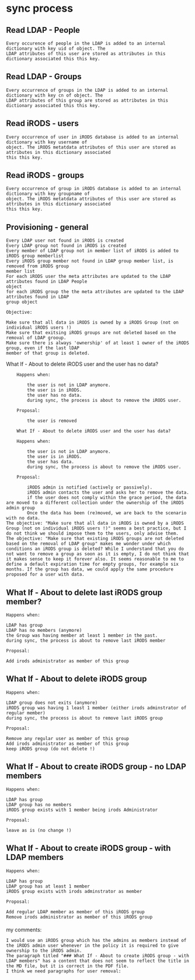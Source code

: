 # sync process


## Read LDAP - People

```
Every occurence of people in the LDAP is added to an internal dictionary with key uid of object. The
LDAP attributes of this user are stored as attributes in this dictionary associated this this key.
```

## Read LDAP - Groups

```
Every occurrence of groups in the LDAP is added to an internal dictionary with key cn of object. The
LDAP attributes of this group are stored as attributes in this dictionary associated this this key.
```

## Read iRODS - users

```
Every occurrence of user in iRODS database is added to an internal dictionary with key username of
object. The iRODS metatdata attributes of this user are stored as attributes in this dictionary associated
this this key.
```

## Read iRODS - groups

```
Every occurrence of group in iRODS database is added to an internal dictionary with key groupname of
object. The iRODS metatdata attributes of this user are stored as attributes in this dictionary associated
this this key.
```

## Provisioning - general

```
Every LDAP user not found in iRODS is created
Every LDAP group not found in iRODS is created
Every member of LDAP group not in member list of iRODS is added to iRODS group memberlist
Every iRODS group member not found in LDAP group member list, is removed from iRODS group
member list
For each iRODS user the meta attributes are updated to the LDAP attributes found in LDAP People
object
for each iRODS group the the meta attributes are updated to the LDAP attributes found in LDAP
group object
```
```
Objective:
```
```
Make sure that all data in iRODS is owned by a iRODS Group (not on individual iRODS users !)
Make sure that exitsing iRODS groups are not deleted based on the removal of LDAP grooup.
Make sure there is always 'ownership' of at least 1 owner of the iRODS group, even if the last lDAP
member of that group is deleted.
```

What If - About to delete iRODS user and the user has no data?

        Happens when:

            the user is not in LDAP anymore.
            the user is in iRODS.
            the user has no data.
            during sync, the process is about to remove the iRODS user.

        Proposal:

            the user is removed

        What If - About to delete iRODS user and the user has data?

        Happens when:

            the user is not in LDAP anymore.
            the user is in iRODS.
            the user has data.
            during sync, the process is about to remove the iRODS user.

        Proposal:

            iRODS admin is notified (actively or passively).
            iRODS admin contacts the user and asks her to remove the data.
            if the user does not comply within the grace period, the data are moved to a different collection under the ownership of the iRODS admin group
            Once the data has been (re)moved, we are back to the scenario with no data.
    The objective: "Make sure that all data in iRODS is owned by a iRODS Group (not on individual iRODS users !)" seems a best practice, but I do not think we should impose them to the users, only advise them.
    The objective: "Make sure that existing iRODS groups are not deleted based on the removal of LDAP group" makes me wonder under which conditions an iRODS group is deleted? While I understand that you do not want to remove a group as soon as it is empty, I do not think that it makes sense to keep it forever also. It seems reasonable to me to define a default expiration time for empty groups, for example six months. If the group has data, we could apply the same procedure proposed for a user with data.
    
## What If - About to delete last iRODS group member?

```
Happens when:
```

```
LDAP has group
LDAP has no members (anymore)
the Group was having member at least 1 member in the past.
during sync, the process is about to remove last iRODS member
```
```
Proposal:
```
```
Add irods administrator as member of this group
```
## What If - About to delete iRODS group

```
Happens when:
```
```
LDAP group does not exits (anymore)
iRODS group was having 1 least 1 member (either irods adminstrator of regular member)
during sync, the process is about to remove last iRODS group
```
```
Proposal:
```
```
Remove any regular user as member of this group
Add irods administrator as member of this group
keep iRODS group (do not delete !)
```
## What If - About to create iRODS group - no LDAP members

```
Happens when:
```
```
LDAP has group
LDAP group has no members
iRODS group exists with 1 member being irods Administrator
```
```
Proposal:
```
```
leave as is (no change !)
```

## What If - About to create iRODS group - with LDAP members

```
Happens when:
```
```
LDAP has group
LDAP group has at least 1 member
iRODS group exists with irods adminstrator as member
```
```
Proposal:
```
```
Add regular LDAP member as member of this iRODS group
Remove irods administrator as member of this iRODS group
```


####

my comments:

    I would use an iRODS group which has the admins as members instead of the iRODS admin user whenever in the policy it is required to give ownership to the iRODS admin.
    The paragraph titled "### What If - About to create iRODS group - with LDAP members" has a content that does not seem to reflect the title in the MD file, but it is correct in the PDF file.
    I think we need paragraphs for user removal:
        

